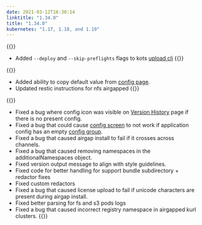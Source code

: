 ```yaml
---
date: 2021-03-12T16:30:14
linktitle: "1.34.0"
title: "1.34.0"
kubernetes: "1.17, 1.18, and 1.19"
---
```


{{<features>}}
  * Added `--deploy` and `--skip-preflights` flags to kots [upload cli](/kots-cli/upload)
{{</features>}}

{{<changes>}}
* Added ability to copy default value from [config page](/kotsadm/installing/online-install/#config-screen).
* Updated restic instructions for nfs airgapped
{{</changes>}}

{{<fixes>}}
* Fixed a bug where config icon was visible on [Version History](/kotsadm/updating/updating-kots-apps/#checking-for-updates) page if there is no present config.
* Fixed a bug that could cause [config screen](https://kots.io/vendor/config/config-screen/) to not work if application config has an empty [config group](https://kots.io/reference/v1beta1/config/#groups).
* Fixed a bug that caused airgap install to fail if it crosses across channels.
* Fixed a bug that caused removing namespaces in the additionalNamespaces object.
* Fixed version output message to align with style guidelines.
* Fixed code for better handling for support bundle subdirectory + redactor fixes
* Fixed custom redactors
* Fixed a bug that caused license upload to fail if unicode characters are present during airgap install.
* Fixed better parsing for fs and s3 pods logs
* Fixed a bug that caused incorrect registry namespace in airgapped kurl clusters.
{{</fixes>}}

